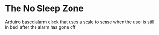 # The No Sleep Zone
Arduino based alarm clock that uses a scale to sense when the user is still in bed, after the alarm has gone off
